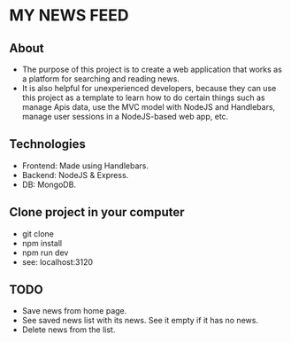 # MY NEWS FEED

## About
- The purpose of this project is to create a web application that works as a platform for searching and reading news.
- It is also helpful for unexperienced developers, because they can use this project as a template to learn how to do certain things such as manage Apis data, use the MVC model with NodeJS and Handlebars, manage user sessions in a NodeJS-based web app, etc.

## Technologies
- Frontend: Made using Handlebars.
- Backend: NodeJS & Express.
- DB: MongoDB.

## Clone project in your computer
- git clone
- npm install
- npm run dev
- see: localhost:3120

## TODO
- Save news from home page.
- See saved news list with its news. See it empty if it has no news.
- Delete news from the list.